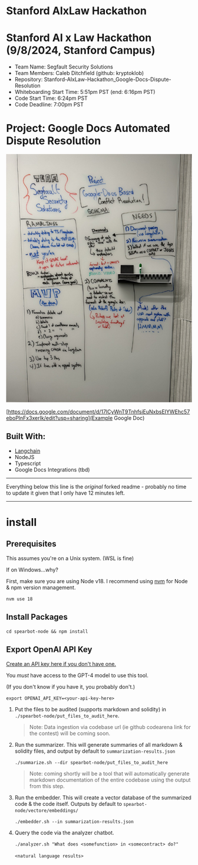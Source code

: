 
# Stanford AIxLaw Hackathon
# Stanford AI x Law Hackathon (9/8/2024, Stanford Campus)
- Team Name: Segfault Security Solutions
- Team Members: Caleb Ditchfield (github: kryptoklob)
- Repository: Stanford-AIxLaw-Hackathon_Google-Docs-Dispute-Resolution
- Whiteboarding Start Time: 5:51pm PST (end: 6:16pm PST)
- Code Start Time: 6:24pm PST
- Code Deadline: 7:00pm PST

# Project: Google Docs Automated Dispute Resolution

![Here's the plan - whiteboarded out just now in one of the hacking rooms @ the Stanford AI x Law hackathon.](whiteboard.png)

[https://docs.google.com/document/d/17lCyWnT9TnhfsiEuNxbsEIYWEhc57eboPlnFx3xerIk/edit?usp=sharing](Example Google Doc)

## Built With:

- [Langchain](https://github.com/langchain-ai/langchainjs)
- NodeJS
- Typescript
- Google Docs Integrations (tbd)

---

Everything below this line is the *original* forked readme - probably no time to update it given that I only have 12 minutes left.

---

# install

## Prerequisites

This assumes you're on a Unix system. (WSL is fine)

If on Windows...why?

First, make sure you are using Node v18. I recommend using [nvm](https://github.com/nvm-sh/nvm) for Node & npm version management.

```
nvm use 18
```

## Install Packages

```
cd spearbot-node && npm install
```

## Export OpenAI API Key

[Create an API key here if you don't have one.](https://platform.openai.com/account/api-keys)

You *must* have access to the GPT-4 model to use this tool.

(If you don't know if you have it, you probably don't.)

```
export OPENAI_API_KEY=<your-api-key-here>
```

1) Put the files to be audited (supports markdown and solidity) in `./spearbot-node/put_files_to_audit_here`.

    > Note: Data ingestion via codebase url (ie github codearena link for the contest) will be coming soon.

2) Run the summarizer. This will generate summaries of all markdown & solidity files, and output by default to `summarization-results.json`

    ```
    ./summarize.sh --dir spearbot-node/put_files_to_audit_here
    ```

    > Note: coming shortly will be a tool that will automatically generate markdown documentation of the entire codebase using the output from this step.

3) Run the embedder. This will create a vector database of the summarized code & the code itself. Outputs by default to `spearbot-node/vectore/embeddings/`

    ```
    ./embedder.sh --in summarization-results.json
    ```

4) Query the code via the analyzer chatbot.

    ```
    ./analyzer.sh "What does <somefunction> in <somecontract> do?"

    <natural language results>
    ```

